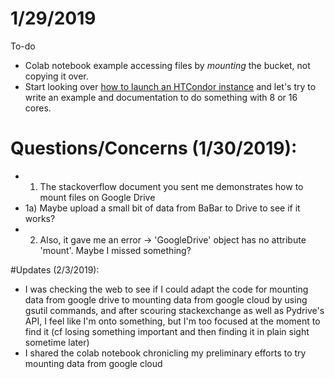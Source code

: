 # 1/29/2019

To-do
* Colab notebook example accessing files by *mounting* the bucket, not copying it over. 
* Start looking over [how to launch an HTCondor instance](https://cloud.google.com/solutions/high-throughput-computing-htcondor) and let's try to write an example and documentation to do something with 8 or 16 cores. 

# Questions/Concerns (1/30/2019):
* 1) The stackoverflow document you sent me demonstrates how to mount files on Google Drive
* 1a) Maybe upload a small bit of data from BaBar to Drive to see if it works?
* 2) Also, it gave me an error -> 'GoogleDrive' object has no attribute 'mount'. Maybe I missed something?

#Updates (2/3/2019):
* I was checking the web to see if I could adapt the code for mounting data from google drive to mounting data from google cloud by using gsutil commands, and after scouring stackexchange as well as Pydrive's API, I feel like I'm onto something, but I'm too focused at the moment to find it (cf losing something important and then finding it in plain sight sometime later)
* I shared the colab notebook chronicling my preliminary efforts to try mounting data from google cloud
